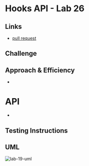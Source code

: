 # Hooks API - Lab 26


    
## Links
    
- [pull request]()
    
## Challenge
    


## Approach & Efficiency

- 

# API

- 
    
## Testing Instructions
    

## UML
![lab-19-uml](/lab-19-uml.jpg)
